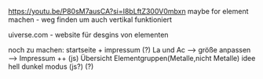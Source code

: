 https://youtu.be/P80sM7ausCA?si=I8bLftZ300V0mbxn maybe for element machen - weg finden um auch vertikal funktioniert

uiverse.com - website für desgins von elementen

noch zu machen:
startseite + impressum (?)
La und Ac
--> größe anpassen -->
Impressum ++ (js)
Übersicht Elementgruppen(Metalle,nicht Metalle)
idee hell dunkel modus (js?) (?)
